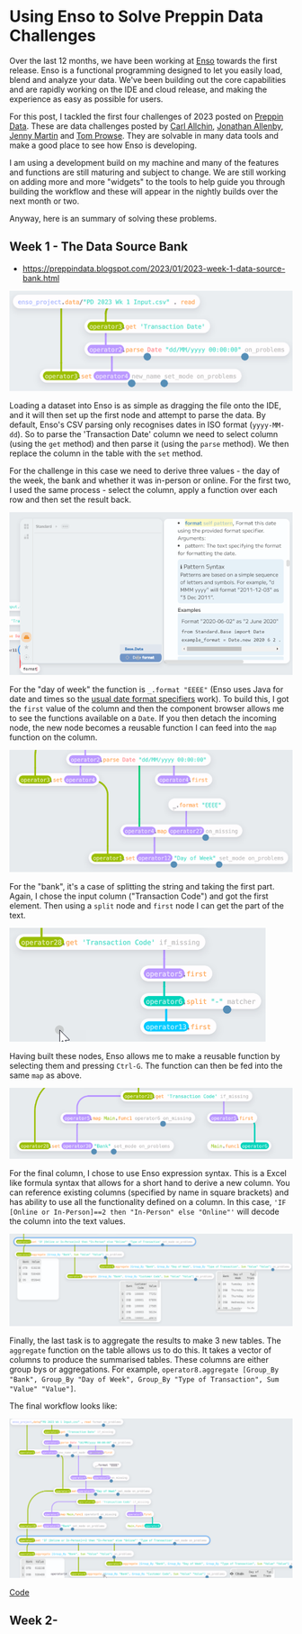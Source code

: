 # Using Enso to Solve Preppin Data Challenges

Over the last 12 months, we have been working at [Enso](https://www.enso.org) towards the first release. Enso is a functional programming designed to let you easily load, blend and analyze your data. We've been building out the core capabilities and are rapidly working on the IDE and cloud release, and making the experience as easy as possible for users.

For this post, I tackled the first four challenges of 2023 posted on [Preppin Data](https://preppindata.blogspot.com/). These are data challenges posted by [Carl Allchin](https://twitter.com/datajedininja), [Jonathan Allenby](https://twitter.com/jonathanallenby), [Jenny Martin](https://twitter.com/jennymartinds14) and [Tom Prowse](https://twitter.com/TomProwse1). They are solvable in many data tools and make a good place to see how Enso is developing.

I am using a development build on my machine and many of the features and functions are still maturing and subject to change. We are still working on adding more and more "widgets" to the tools to help guide you through building the workflow and these will appear in the nightly builds over the next month or two.

Anyway, here is an summary of solving these problems.

## Week 1 - The Data Source Bank

- https://preppindata.blogspot.com/2023/01/2023-week-1-data-source-bank.html

![Parsing the Date](./parse_date.png)

Loading a dataset into Enso is as simple as dragging the file onto the IDE, and it will then set up the first node and attempt to parse the data. By default, Enso's CSV parsing only recognises dates in ISO format (`yyyy-MM-dd`). So to parse the 'Transaction Date' column we need to select column (using the `get` method) and then parse it (using the `parse` method). We then replace the column in the table with the `set` method.

For the challenge in this case we need to derive three values - the day of the week, the bank and whether it was in-person or online. For the first two, I used the same process - select the column, apply a function over each row and then set the result back. 

![Format the Date](./date_format.png)

For the "day of week" the function is `_.format "EEEE"` (Enso uses Java for date and times so the [usual date format specifiers](https://docs.oracle.com/javase/8/docs/api/java/time/format/DateTimeFormatter.html) work). To build this, I got the `first` value of the column and then the component browser allows me to see the functions available on a `Date`. If you then detach the incoming node, the new node becomes a reusable function I can feed into the `map` function on the column.

![Day of Week computation](./day_of_week.png)

For the "bank", it's a case of splitting the string and taking the first part. Again, I chose the input column ("Transaction Code") and got the first element. Then using a `split` node and `first` node I can get the part of the text.

![Get bank](./make_bank.png)

Having built these nodes, Enso allows me to make a reusable function by selecting them and pressing `Ctrl-G`. The function can then be fed into the same `map` as above.

![Make bank column](./make_bank_column.png)

For the final column, I chose to use Enso expression syntax. This is a Excel like formula syntax that allows for a short hand to derive a new column. You can reference existing columns (specified by name in square brackets) and has ability to use all the functionality defined on a column. In this case, `'IF [Online or In-Person]==2 then "In-Person" else "Online"'` will decode the column into the text values.

![Aggregations](./aggregations.png)

Finally, the last task is to aggregate the results to make 3 new tables. The `aggregate` function on the table allows us to do this. It takes a vector of columns to produce the summarised tables. These columns are either group bys or aggregations. For example, `operator8.aggregate [Group_By "Bank", Group_By "Day of Week", Group_By "Type of Transaction", Sum "Value" "Value"]`.

The final workflow looks like:

![Completed Week 1](./week1_completed.png)

[Code](https://gist.github.com/jdunkerley/44d0e1f66fedad1223a3a08bd44c440d)

## Week 2- 



